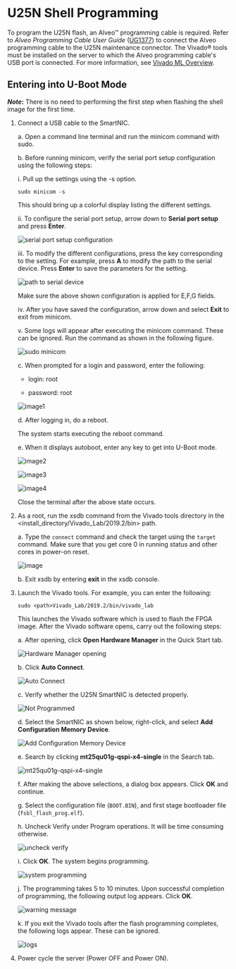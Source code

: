 # U25N Shell Programming

To program the U25N flash, an Alveo™ programming cable is required. Refer to *Alveo Programming Cable User Guide* ([UG1377](https://www.xilinx.com/cgi-bin/docs/bkdoc?k=accelerator-cards%3Bd%3Dug1377-alveo-programming-cable-user-guide.pdf)) to connect the Alveo programming cable to the U25N maintenance connector. The Vivado® tools must be installed on the server to which the Alveo programming cable's USB port is connected. For more information, see [Vivado ML Overview](https://www.xilinx.com/products/design-tools/vivado.html).

## Entering into U-Boot Mode

***Note*:** There is no need to performing the first step when flashing the shell image for the first time.

1. Connect a USB cable to the SmartNIC.

   a. Open a command line terminal and run the minicom command with sudo.

   b. Before running minicom, verify the serial port setup configuration using the following steps:

      i. Pull up the settings using the -s option.

      ```
      sudo minicom -s
      ```

      This should bring up a colorful display listing the different settings.

      ii. To configure the serial port setup, arrow down to **Serial port setup** and press **Enter**.

      ![serial port setup configuration](./media/awj1631054447975_LowRes.png)

      iii. To modify the different configurations, press the key corresponding to the setting. For example, press **A** to modify the path to the serial device. Press **Enter** to save the parameters for the setting.

      ![path to serial device](./media/nxx1631054658006_LowRes.png)

      Make sure the above shown configuration is applied for E,F,G fields.

      iv. After you have saved the configuration, arrow down and select **Exit** to exit from minicom.

      v. Some logs will appear after executing the minicom command. These can be ignored. Run the command as shown in the following figure.

      ![sudo minicom](./media/siv1622081634172_LowRes.png)

   c. When prompted for a login and password, enter the following:

      - login: root

      - password: root

      ![image1](./media/qod1622083020020_LowRes.png)

   d. After logging in, do a reboot.

      The system starts executing the reboot command.

   e. When it displays autoboot, enter any key to get into U-Boot mode.

      ![image2](./media/whr1622083236200_LowRes.png)

      ![image3](./media/cke1622083424621_LowRes.png)

      ![image4](./media/bkm1622083488881_LowRes.png)

      Close the terminal after the above state occurs.

2. As a root, run the xsdb command from the Vivado tools directory in the <install_directory/Vivado_Lab/2019.2/bin> path.

   a. Type the `connect` command and check the target using the `target` command. Make sure that you get core 0 in running status and other cores in power-on reset.

      ![image](./media/rca1622083744865_LowRes.png)

   b. Exit xsdb by entering **exit** in the xsdb console.

3. Launch the Vivado tools. For example, you can enter the following:

   ```
   sudo <path>Vivado_Lab/2019.2/bin/vivado_lab
   ```

   This launches the Vivado software which is used to flash the FPGA image. After the Vivado software opens, carry out the following steps:

   a. After opening, click **Open Hardware Manager** in the Quick Start tab.

      ![Hardware Manager opening](./media/cwz1622084170070_LowRes.png)

   b. Click **Auto Connect**.

      ![Auto Connect](./media/ohh1622084345013_LowRes.png)

   c. Verify whether the U25N SmartNIC is detected properly.

      ![Not Programmed](./media/jau1622084480887_LowRes.png)

   d. Select the SmartNIC as shown below, right-click, and select **Add Configuration Memory Device**.

      ![Add Configuration Memory Device](./media/eqn1622084651396_LowRes.png)

   e. Search by clicking **mt25qu01g-qspi-x4-single** in the Search tab.

      ![mt25qu01g-qspi-x4-single](./media/fit1622084892863_LowRes.png)

   f. After making the above selections, a dialog box appears. Click **OK** and continue.

   g. Select the configuration file (`BOOT.BIN`), and first stage bootloader file (`fsbl_flash_prog.elf`).

   h. Uncheck Verify under Program operations. It will be time consuming otherwise.

      ![uncheck verify](./media/urs1622085212257_LowRes.png)

   i. Click **OK**. The system begins programming.

      ![system programming](./media/syq1622085342268_LowRes.png)

   j. The programming takes 5 to 10 minutes. Upon successful completion of programming, the following output log appears. Click **OK**.

      ![warning message](./media/vvq1622085493097_LowRes.png)

   k. If you exit the Vivado tools after the flash programming completes, the following logs appear. These can be ignored.

      ![logs](./media/eej1622085706002_LowRes.png)

4. Power cycle the server (Power OFF and Power ON).

